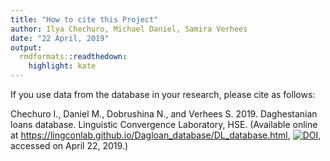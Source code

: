 ```yaml
---
title: "How to cite this Project"
author: Ilya Chechuro, Michael Daniel, Samira Verhees
date: "22 April, 2019"
output:
  rmdformats::readthedown:
    highlight: kate
---
```


If you use data from the database in your research, please cite as follows:

Chechuro I., Daniel M., Dobrushina N., and Verhees S. 2019. Daghestanian loans database. Linguistic Convergence Laboratory, HSE. (Available online at https://lingconlab.github.io/Dagloan_database/DL_database.html, [![DOI](https://zenodo.org/badge/164257298.svg)](https://zenodo.org/badge/latestdoi/164257298), accessed on April 22, 2019.)
